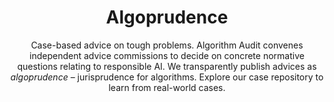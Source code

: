 ---
layout: sublandingpage
title: Algoprudence
titleline2: Case-based normative advice
subtitle: >
  Case-based advice on tough problems. Algorithm Audit convenes independent advice commissions to decide on concrete normative questions relating to responsible AI. We transparently publish advices as _algoprudence_ – jurisprudence for algorithms. Explore our case repository to learn from real-world cases.
icon: fa-light fa-layer-group
color: "#2559A2"
font_color: '#FFFFFF'
subpage_links:
  - title: Case repository
    titleline2: >-
      Overview of recent normative advice and technical audits of case-based questions relating to responsible AI 
    icon: fa-light fa-database
    color: "#FFF"
    url: /algoprudence/case-repository/
  - title: Submit a case
    titleline2: >-
      Submit a case for review by a diverse group of stakeholders
    icon: fa-light fa-arrow-right
    color: "#FFF"
    url: /algoprudence/submit-a-case/
  - title: How we work
    titleline2: >-
      Learn more about our algoprudence auditing methodology and how we bring together diverse group of stakeholders
    icon: fa-light fa-question
    color: "#FFF"
    url: /algoprudence/how-we-work/
  - title: White paper
    titleline2: >-
      Read our vision on ethical AI through the lens of existing legal frameworks and how effective democratic control over AI could look like
    icon: fa-light fa-file
    color: "#FFF"
    url: /knowledge-platform/knowledge-base/white_paper_algoprudence/
---